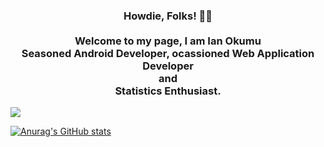 
  <div align="center">  
<h3>Howdie, Folks! 👋🤓<br><br>Welcome to my page, I am Ian Okumu<br>Seasoned Android Developer, ocassioned Web Application Developer <br>and<br>Statistics Enthusiast.</h3>
  </div>
  
  <div>
 
  <img src="https://socialmediatech.net/wp-content/uploads/2020/12/android-n.png"/>
  
  </div>
  
[![Anurag's GitHub stats](https://github-readme-stats.vercel.app/api?username=otsembo&show_icons=true&theme=radical)](https://github.com/anuraghazra/github-readme-stats)
  
 

<!---
otsembo/otsembo is a ✨ special ✨ repository because its `README.md` (this file) appears on your GitHub profile.
You can click the Preview link to take a look at your changes.
--->
